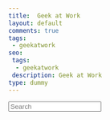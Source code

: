 ```yaml
---
title:  Geek at Work
layout: default
comments: true
tags:
 - geekatwork
seo:
 tags:
  - geekatwork
 description: Geek at Work
type: dummy
---
```


<div class="ui basic segment center aligned">
    <div class="ui big icon input transperent" style="width: 75%;">
        <input type="text" id="search-box" name="query" placeholder="Search">
        <i class="search red icon"></i>
    </div>
</div>

<div class="ui basic very padded segment">
    <div class="ui cards" id="search-results"></div>
</div>

<script>
  {% assign posts = site.categories['geekatwork'] %}
  window.store = {
    {% for post in posts %}
      "{{ post.url | slugify }}": {
        "title": "{{ post.title | xml_escape }}",
        "tags": {{ post.tags | jsonify }},
        "date": "{{ post.date | date: '%B %d, %Y' }}",
        "content": {{ post.content | strip_html | strip_newlines | jsonify }},
        "url": "{{ post.url | xml_escape }}",
        "img": "{{ post.img }}",
        "description": "{{ post.seo.description | slice: 0, 80 }}"
      }
      {% unless forloop.last %},{% endunless %}
    {% endfor %}
  };
  window.all_posts = [
    {% for post in posts %}
      {
        "ref": "{{ post.url | slugify }}",
        "title": "{{ post.title | xml_escape }}",
        "tags": {{ post.tags | jsonify }},
        "date": "{{ post.date | date: '%B %d, %Y' }}",
        "content": {{ post.content | strip_html | strip_newlines | jsonify }},
        "url": "{{ post.url | xml_escape }}",
        "img": "{{ post.img }}",
        "description": "{{ post.seo.description | slice: 0, 80 }}"
      }
      {% unless forloop.last %},{% endunless %}
    {% endfor %}
  ];
</script>
